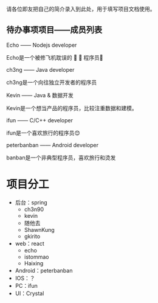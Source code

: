 请各位即友把自己的简介录入到此处，用于填写项目文档使用。


## 待办事项项目——成员列表


Echo —— Nodejs developer

Echo是一个被修飞机耽误的 🥬 🐥 程序员🤪

ch3ng —— Java developer

ch3ng是一个向往独立开发者的程序员

Kevin —— Java & 数据开发

Kevin是一个想当产品的程序员，比较注重数据和建模。

ifun —— C/C++ developer

ifun是一个喜欢旅行的程序员:blush:

peterbanban —— Android developer

banban是一个非典型程序员，喜欢旅行和烫发

# 项目分工

- 后台：spring
  - ch3n90
  - kevin
  - 随他去
  - ShawnKung
  - gkirito
- web：react
  - echo
  - istommao
  - Haixing
- Android：peterbanban
- IOS：？
- PC：ifun
- UI：Crystal

